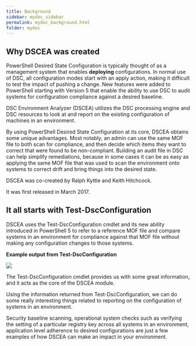 ```yaml
---
title: Background
sidebar: mydoc_sidebar
permalink: mydoc_background.html
folder: mydoc
---
```


## Why DSCEA was created

PowerShell Desired State Configuration is typically thought of as a management system that enables **deploying** configurations.  In normal use of DSC, all configuration modes start with an apply action, making it difficult to test the impact of pushing a change. New features were added to PowerShell starting with Version 5 that enable the ability to use DSC to audit systems for configuration compliance against a desired baseline.

DSC Environment Analyzer (DSCEA) utilizes the DSC processing engine and DSC resources to look at and report on the existing configuration of machines in an environment.

By using PowerShell Desired State Configuration at its core, DSCEA obtains some unique advantages.  Most notably, an admin can use the same MOF file to both scan for compliance, and then decide which items they want to correct that were found to be non-compliant.  Building an audit file in DSC can help simplify remediations, because in some cases it can be as easy as applying the same MOF file that was used to scan the environment onto systems to correct drift and bring things into the desired state.

DSCEA was co-created by Ralph Kyttle and Keith Hitchcock.

It was first released in March 2017.

## It all starts with Test-DscConfiguration
  
DSCEA uses the Test-DscConfiguration cmdlet and its new ability introduced in PowerShell 5 to refer to a reference MOF file and compare systems in an environment for compliance against that MOF file without making any configuration changes to those systems.

**Example output from Test-DscConfiguration**

[ ![](https://github.com/rkyttle/DSCEA/raw/dev/docs/images/TestDscConfiguration_Small.png) ](https://github.com/rkyttle/DSCEA/raw/dev/docs/images/TestDscConfiguration_Large.png)

The Test-DscConfiguration cmdlet provides us with some great information, and it acts as the core of the DSCEA module. 

Using the information returned from Test-DscConfiguration, we can do some really interesting things related to reporting on the configuration of systems in an environment.

Security baseline scanning, operational system checks such as verifying the setting of a particular registry key across all systems in an environment, application level adherence to desired configurations are just a few examples of how DSCEA can make an impact in your environment. 